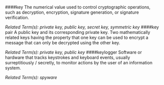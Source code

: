 ####key
The numerical value used to control cryptographic operations, such as decryption, encryption, signature generation, or signature verification.

*Related Term(s): private key, public key, secret key, symmetric key*
####key pair
A public key and its corresponding private key. Two mathematically related keys having the property that one key can be used to encrypt a message that can only be decrypted using the other key.

*Related Term(s): private key, public key*
####keylogger
Software or hardware that tracks keystrokes and keyboard events, usually surreptitiously / secretly, to monitor actions by the user of an information system.

*Related Term(s): spyware*